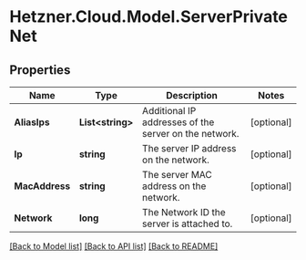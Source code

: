 # Hetzner.Cloud.Model.ServerPrivateNet

## Properties

Name | Type | Description | Notes
------------ | ------------- | ------------- | -------------
**AliasIps** | **List&lt;string&gt;** | Additional IP addresses of the server on the network. | [optional] 
**Ip** | **string** | The server IP address on the network. | [optional] 
**MacAddress** | **string** | The server MAC address on the network. | [optional] 
**Network** | **long** | The Network ID the server is attached to. | [optional] 

[[Back to Model list]](../../README.md#documentation-for-models) [[Back to API list]](../../README.md#documentation-for-api-endpoints) [[Back to README]](../../README.md)

